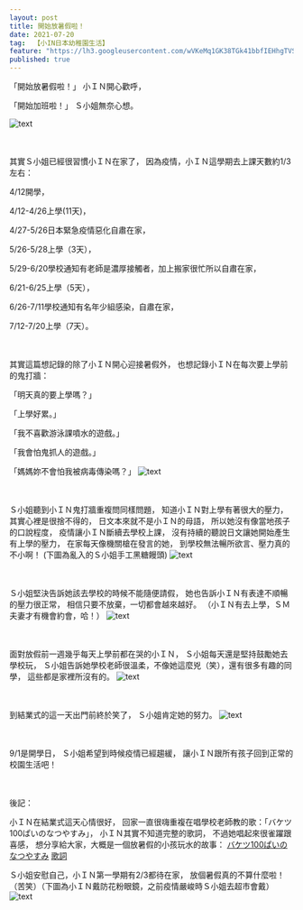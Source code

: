 ```yaml
---
layout: post
title: 開始放暑假啦！
date: 2021-07-20
tag:  【小IN日本幼稚園生活】
feature: "https://lh3.googleusercontent.com/wVKeMq1GK38TGk41bbfIEHhgTVSeS2Nu57O_mn0eQWsUDi2DCIc1TEAUz8HxqhXafheeHiCrNOov-J9UX62huxKLyV4MSOuYZM-_twkLOjlT0e4A6Y6Qn4UNkwCiqX93JVuH9eF1EUE=w2400"
published: true
---
```

「開始放暑假啦！」
小ＩＮ開心歡呼，

「開始加班啦！」
Ｓ小姐無奈心想。

![text](https://lh3.googleusercontent.com/wVKeMq1GK38TGk41bbfIEHhgTVSeS2Nu57O_mn0eQWsUDi2DCIc1TEAUz8HxqhXafheeHiCrNOov-J9UX62huxKLyV4MSOuYZM-_twkLOjlT0e4A6Y6Qn4UNkwCiqX93JVuH9eF1EUE=w2400)


<br><br>
其實Ｓ小姐已經很習慣小ＩＮ在家了，
因為疫情，小ＩＮ這學期去上課天數約1/3左右：

4/12開學，

4/12-4/26上學(11天)，

4/27-5/26日本緊急疫情惡化自肅在家，

5/26-5/28上學（3天），

5/29-6/20學校通知有老師是濃厚接觸者，加上搬家很忙所以自肅在家，

6/21-6/25上學（5天），

6/26-7/11學校通知有名年少組感染，自肅在家，

7/12-7/20上學（7天）。

<br><br>
其實這篇想記錄的除了小ＩＮ開心迎接暑假外，
也想記錄小ＩＮ在每次要上學前的鬼打牆：

「明天真的要上學嗎？」

「上學好累。」

「我不喜歡游泳課噴水的遊戲。」

「我會怕鬼抓人的遊戲。」

「媽媽妳不會怕我被病毒傳染嗎？」
![text](https://lh3.googleusercontent.com/MbVGWsPBZp8kwtVAuuFgfNFcuA4LFoLsp_7kL4Zl2ocOnMS2-Fdm7YS3zoiA3IbcVKiLKjAhysRtlsEsEvJaFxe2qYu7OrrT5D-h1qLmTZAfM3-FVKoBhJG7okJyU5tQ3G3gKq8PXbQ=w2400)


<br><br>
Ｓ小姐聽到小ＩＮ鬼打牆重複問同樣問題，
知道小ＩＮ對上學有著很大的壓力，
其實心裡是很捨不得的，
日文本來就不是小ＩＮ的母語，
所以她沒有像當地孩子的口說程度，
疫情讓小ＩＮ斷續去學校上課，
沒有持續的聽說日文讓她開始產生有上學的壓力，
在家每天像機關槍在發言的她，
到學校無法暢所欲言、壓力真的不小啊！
(下圖為亂入的Ｓ小姐手工黑糖饅頭)
![text](https://lh3.googleusercontent.com/VxqB2DYF3b3JP3ZR4KOENTB4kngJqZZ8_fKb8aTyC329Lj2AZtQ091wF_dktHW0qRHHPagcA0A9Cd6-hSW88CdRA7yotemVDyvjLGEszoMcJ1qD_ibfpvayfF5SY4PdeAAoDXkzECYk=w2400)


<br><br>
Ｓ小姐堅決告訴她該去學校的時候不能隨便請假，
她也告訴小ＩＮ有表達不順暢的壓力很正常，
相信只要不放棄，一切都會越來越好。
（小ＩＮ有去上學，ＳＭ夫妻才有機會約會，哈！）
![text](https://lh3.googleusercontent.com/7PuJQyXY5bf4WNfJV2hMDiT280-6NtEYXYexwrj7A1QKXywtekELrOaxRH7q0gs4q2dmVQOoScut_aSdcN1ChtdcGtz1IqpBq-h2-Ssh812-gTJZETp7MuWl2xpEOZY91SaIzMbUBsU=w2400)


<br><br>
面對放假前一週幾乎每天上學前都在哭的小ＩＮ，
Ｓ小姐每天還是堅持鼓勵她去學校玩，
Ｓ小姐告訴她學校老師很溫柔，不像她這麼兇（笑），還有很多有趣的同學，
這些都是家裡所沒有的。
![text](https://lh3.googleusercontent.com/WAErsmbN00SP5_DhVbp1lMCpxOcn23QmeqqG2H2XcJRhloPRnN2JDM9JPssUIj9MIJd0KD2lybgO-DRTnLmcWGHaQGgTQgVsHodd75hEESH21-MGSXzuhV78-sh1JyZG-bkCSc0S6Dc=w2400)


<br><br>
到結業式的這一天出門前終於笑了，
Ｓ小姐肯定她的努力。
![text](https://lh3.googleusercontent.com/CZjSzP_pkkXt-kMDoG2b9smRZA7HjHILUT-EOR6gehV34H5hEGUYnwVCxzWQ7OVJrx1L0TOn7byqzLgZUWFctngKpx48h4ERtcN1axJJgNwhI15_rn7Bd3EDxRjlBsOPwzRjUAeyk9s=w2400)


<br><br>
9/1是開學日，
Ｓ小姐希望到時候疫情已經趨緩，
讓小ＩＮ跟所有孩子回到正常的校園生活吧！


<br><br>
後記：

小ＩＮ在結業式這天心情很好，
回家一直很嗨重複在唱學校老師教的歌：「バケツ100ぱいのなつやすみ」，
小ＩＮ其實不知道完整的歌詞，
不過她唱起來很雀躍跟喜感，
想分享給大家，大概是一個放暑假的小孩玩水的故事：
[バケツ100ぱいのなつやすみ](https://www.youtube.com/watch?v=HvRsHLqy2Q0)
[歌詞](https://hoick.jp/mdb/detail/10426/%E3%83%90%E3%82%B1%E3%83%84100%E3%81%B1%E3%81%84%E3%81%AE%E3%81%AA%E3%81%A4%E3%82%84%E3%81%99%E3%81%BF)

Ｓ小姐安慰自己，小ＩＮ第一學期有2/3都待在家，
放個暑假真的不算什麼啦！（苦笑）（下圖為小ＩＮ戴防花粉眼鏡，之前疫情嚴峻時Ｓ小姐去超市會戴）
![text](https://lh3.googleusercontent.com/8QABMMxGljlmd3YvWUn_D0jX1xOKgNPVq-yGD41t91tKb3GCTs5GxLWX9xWWJo_GRIQ5MrkTmY2IV4_fLTKFiWbJ5egXCvWa_Cz5FcJm9X2h1J791llQ1ZvlbIGdsZtrrtJ8fYzJ9DA=w2400)
